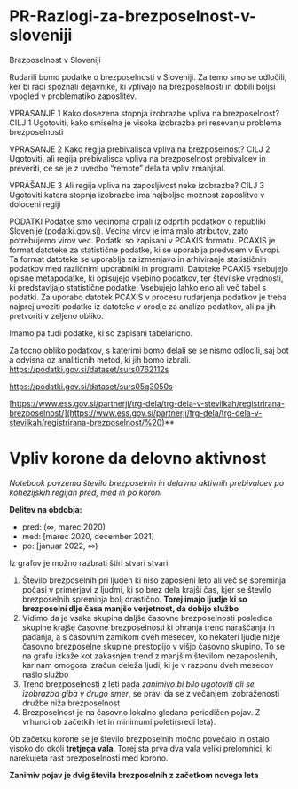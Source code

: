 # PR-Razlogi-za-brezposelnost-v-sloveniji

Brezposelnost v Sloveniji 

Rudarili bomo podatke o brezposelnosti v Sloveniji. Za temo smo se odločili, ker bi radi spoznali dejavnike, ki vplivajo na brezposelnosti in dobili boljsi vpogled v problematiko zaposlitev.

VPRASANJE 1
Kako dosezena stopnja izobrazbe vpliva na brezposelnost? 
CILJ 1
Ugotoviti, kako smiselna je visoka izobrazba pri resevanju problema brezposelnosti

VPRASANJE 2
Kako regija prebivalisca vpliva na brezposelnost?
CILJ 2
Ugotoviti, ali regija prebivalisca vpliva na brezposelnost prebivalcev in preveriti, ce se je z uvedbo “remote” dela  ta vpliv zmanjsal.

VPRAŠANJE 3
Ali regija vpliva na zaposljivost neke izobrazbe?
CILJ 3
Ugotoviti katera stopnja izobrazbe ima najboljso moznost zaposlitve v doloceni regiji




PODATKI
Podatke smo vecinoma crpali iz odprtih podatkov o republiki Slovenije (podatki.gov.si).
Vecina virov je ima malo atributov, zato potrebujemo virov vec.
Podatki so zapisani v PCAXIS formatu. PCAXIS je format datoteke za statistične podatke, ki se uporablja predvsem v Evropi. Ta format datoteke se uporablja za izmenjavo in arhiviranje statističnih podatkov med različnimi uporabniki in programi. Datoteke PCAXIS vsebujejo opisne metapodatke, ki opisujejo vsebino podatkov, ter številske vrednosti, ki predstavljajo statistične podatke. Vsebujejo lahko eno ali več tabel s podatki. Za uporabo datotek PCAXIS v procesu rudarjenja podatkov je treba najprej uvoziti podatke iz datoteke v orodje za analizo podatkov, ali pa jih pretvoriti v zeljeno obliko.

Imamo pa tudi podatke, ki so zapisani tabelaricno.

Za tocno obliko podatkov, s katerimi bomo delali se se nismo odlocili, saj bot a odvisna oz analiticnih metod, ki jih bomo izbrali.
<https://podatki.gov.si/dataset/surs0762112s>

<https://podatki.gov.si/dataset/surs05g3050s>

[https://www.ess.gov.si/partnerji/trg-dela/trg-dela-v-stevilkah/registrirana-brezposelnost/](https://www.ess.gov.si/partnerji/trg-dela/trg-dela-v-stevilkah/registrirana-brezposelnost/%20)** 

# Vpliv korone da delovno aktivnost
*Notebook povzema število brezposelnih in delavno aktivnih prebivalcev po kohezijskih regijah pred, med in po koroni*

**Delitev na obdobja:**
<ul>
    <li>pred: (∞, marec 2020)</li>
    <li>med: [marec 2020, december 2021]</li>
    <li>po: [januar 2022, ∞)</li>
</ul>

Iz grafov je možno razbrati štiri stvari stvari
1. Število brezposelnih pri ljudeh ki niso zaposleni leto ali več se spreminja počasi v primerjavi z ljudmi, ki so brez dela krajši čas, kjer se število brezposelnih spreminja bolj drastično. **Torej imajo ljudje ki so brezposelni dlje časa manjšo verjetnost, da dobijo službo**
2. Vidimo da je vsaka skupina daljše časovne brezposelnosti posledica skupine krajše časovne brezposelnosti ki ohranja trend naraščanja in padanja, a s časovnim zamikom dveh mesecev, ko nekateri ljudje nižje časovno brezposelne skupine prestopijo v višjo časovno skupino. To se na grafu izkaže kot zakasnjen trend z manjšim številom nezaposlenih, kar nam omogora izračun deleža ljudi, ki je v razponu dveh mesecov našlo službo  
3. Trend brezposelnosti z leti pada *zanimivo bi bilo ugotoviti ali se izobrazba giba v drugo smer*, se pravi da se z večanjem izobraženosti družbe niža brezposelnost
4. Brezposelnost je na časovno lokalno gledano periodičen pojav. Z vrhunci ob začetkih let in minimumi poleti(sredi leta).

Ob začetku korone se je število brezposelnih močno povečalo in ostalo visoko do okoli **tretjega vala**. Torej sta prva dva vala veliki prelomnici, ki narekujeta rast brezposelnosti med korono.

**Zanimiv pojav je dvig števila brezposelnih z začetkom novega leta**
